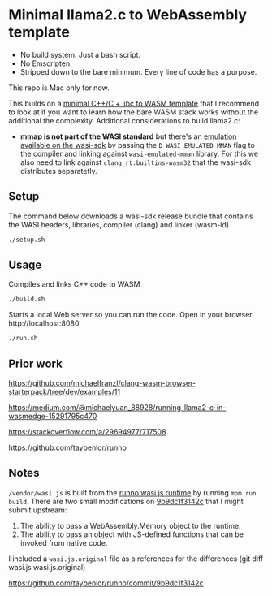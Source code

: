 # Minimal llama2.c to WebAssembly template

- No build system. Just a bash script.
- No Emscripten. 
- Stripped down to the bare minimum. Every line of code has a purpose.

This repo is Mac only for now.

This builds on a [minimal C++/C + libc to WASM template](https://github.com/dmarcos/wasm-minimal-libc) that I recommend to look at if you want to learn how the bare WASM stack works without the additional the complexity. Additional considerations to build llama2.c:

- **mmap is not part of the WASI standard** but there's an [emulation available on the wasi-sdk](https://github.com/WebAssembly/wasi-libc/blob/5d8a1409aa85acf8dbb197e13d33489ad1eac656/libc-top-half/musl/include/sys/mman.h#L1) by passing the `D_WASI_EMULATED_MMAN` flag to the compiler and linking against `wasi-emulated-mman` library. For this we also need to link against `clang_rt.builtins-wasm32` that the wasi-sdk distributes separatetly. 


## Setup

The command below downloads a wasi-sdk release bundle that contains the WASI headers, libraries, compiler (clang) and linker (wasm-ld)

```sh
./setup.sh
```

## Usage

Compiles and links C++ code to WASM

```sh
./build.sh
```

Starts a local Web server so you can run the code. Open in your browser http://localhost:8080 

```sh
./run.sh
```
## Prior work

https://github.com/michaelfranzl/clang-wasm-browser-starterpack/tree/dev/examples/11

https://medium.com/@michaelyuan_88928/running-llama2-c-in-wasmedge-15291795c470

https://stackoverflow.com/a/29694977/717508

https://github.com/taybenlor/runno

## Notes

`/vendor/wasi.js` is built from the [runno wasi js runtime](https://github.com/taybenlor/runno/tree/main/packages/wasi) by running `mpm run build`. There are two small modifications on [9b9dc1f3142c](https://github.com/taybenlor/runno/commit/9b9dc1f3142c) that I might submit upstream:

1. The ability to pass a WebAssembly.Memory object to the runtime. 
2. The ability to pass an object with JS-defined functions that can be invoked from native code.

I included a `wasi.js.original` file as a references for the differences (git diff wasi.js wasi.js.original)

https://github.com/taybenlor/runno/commit/9b9dc1f3142c

